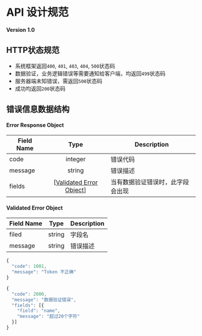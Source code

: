# API 设计规范
#### Version 1.0

## HTTP状态规范
* 系统框架返回`400`, `401`, `403`, `404`, `500`状态码
* 数据验证，业务逻辑错误等需要通知给客户端，均返回`499`状态码
* 服务器端未知错误，需返回`500`状态码
* 成功均返回`200`状态码


## 错误信息数据结构
#### <a name="errorResponseObject"></a>Error Response Object

Field Name | Type | Description
---|:---:|---
code | integer | 错误代码
message | string | 错误描述
fields | [[Validated Error Object](#validatedErrorObject)] | 当有数据验证错误时，此字段会出现

#### <a name="validatedErrorObject"></a>Validated Error Object
Field Name | Type | Description
---|:---:|---
filed | string | 字段名
message | string | 错误描述

```js
{
  "code": 1001,
  "message": "Token 不正确"
}
```

```js
{
  "code": 2000,
  "message": "数据验证错误",
  "fields": [{
    "field": "name",
    "message": "超过20个字符"
  }]
}
```
